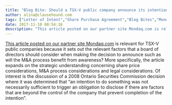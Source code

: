 ```yaml
---
title: "Blog Bite: Should a TSX-V public company announce its intentions?"
author: alina@clausehound.com
tags: ["Letter of Intent","Share Purchase Agreement","Blog Bites","Mondaq"]
date: 2017-11-10 08:54:16
description: "This article posted on our partner site Mondaq.com is relevant for TSX-V public companies because it sets out the relevant factors that a board of directors should consider when making the decision..."
---
```


[This article posted on our partner site Mondaq.com](http://www.mondaq.com/canada/x/371708/Securities/When+Considering+MA+Opportunities+Should+A+TSXV+Public+Company+Announce+Its+Intentions) is relevant for TSX-V public companies because it sets out the relevant factors that a board of directors should consider when making the decision to announce such as will the M&A process benefit from awareness? More specifically, the article expands on the strategic understanding concerning share price considerations, M&A process considerations and legal considerations. Of interest is the discussion of a 2008 Ontario Securities Commission decision where it was determined that “an intention to do something was not necessarily sufficient to trigger an obligation to disclose if there are factors that are beyond the control of the company that prevent completion of the intention”.